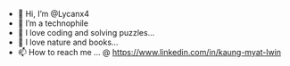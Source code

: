 - 👋 Hi, I’m @Lycanx4
- 👀 I’m a technophile
- 💞️ I love coding and solving puzzles...
- 🌱 I love nature and books... 
- 📫 How to reach me ... @ https://www.linkedin.com/in/kaung-myat-lwin

